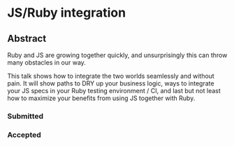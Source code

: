 # JS/Ruby integration

## Abstract

Ruby and JS are growing together quickly, and unsurprisingly this can throw many obstacles in our way.

This talk shows how to integrate the two worlds seamlessly and without pain. It will show paths to DRY up your business logic, ways to integrate your JS specs in your Ruby testing environment / CI, and last but not least how to maximize your benefits from using JS together with Ruby.
### Submitted

### Accepted